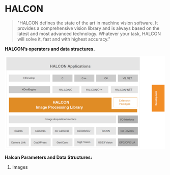# HALCON

> "HALCON defines the state of the art in machine vision software. It provides a comprehensive vision library and is always based on the latest and most advanced technology. Whatever your task, HALCON will solve it, fast and with highest accuracy."

**HALCON’s operators and data structures.**

![Basic architecture of HALCON](.gitbook/assets/3drwfbi-dmfzf0o8evmlj.png)

**Halcon Parameters and Data Structures:**  
1. Images

 

